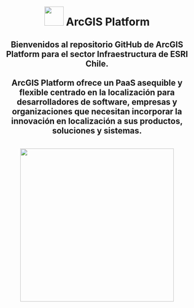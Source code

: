 <div id="title" align="center">   <h1><img src="https://www.esri.com/content/dam/esrisites/en-us/common/icons/product-logos/arcgis-platform-220.png" width="50"/> ArcGIS Platform </h1></div>

<div id="header" align="center">
  <h2>Bienvenidos al repositorio GitHub de ArcGIS Platform para el sector Infraestructura de ESRI Chile.<br>
    <br>
    ArcGIS Platform ofrece un PaaS asequible y flexible centrado en la localización para desarrolladores de software, empresas y organizaciones que necesitan incorporar la innovación en localización a sus productos, soluciones y sistemas.</h2><br>
    <img src="https://www.esri.com/content/dam/esrisites/en-us/arcgis/location-services/overview/assets/arcgis-platform-large-banner-fg.png" width="400"/><br>
</div>
